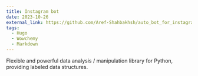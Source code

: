 ```yaml
---
title: Instagram bot
date: 2023-10-26
external_link: https://github.com/Aref-Shahbakhsh/auto_bot_for_instagram
tags:
  - Hugo
  - Wowchemy
  - Markdown
---
```


Flexible and powerful data analysis / manipulation library for Python, providing labeled data structures.

<!--more-->
